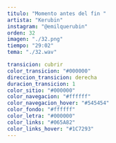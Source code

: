 ```yaml
---
titulo: "Momento antes del fin "
artista: "Kerubin"
instagram: "@emilquerubin"
orden: 32
imagen: "./32.png"
tiempo: "29:02"
tema: "./32.wav"

transicion: cubrir
color_transicion: "#000000"
direccion_transicion: derecha
duracion_transicion: 1
color_sitio: "#000000"
color_navegacion: "#ffffff"
color_navegacion_hover: "#545454"
color_fondo: "#ffffff"
color_letra: "#000000"
color_links: "#065A82"
color_links_hover: "#1C7293"
---
```

